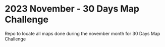 # 2023 November - 30 Days Map Challenge
Repo to locate all maps done during the november month for 30 Days Map Challenge
